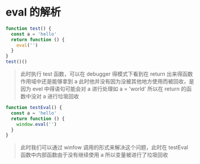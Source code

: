 # eval 的解析

```js
function test() {
  const a = 'hello'
  return function () {
    eval('')
  }
}
test()()
```

> 此时执行 test 函数，可以在 debugger 得模式下看到在 return 出来得函数作用域中还是能够拿到 a
> 此时他并没有因为没被其他地方使用而被回收，是因为 evel 中得语句可能会对 a 进行处理如 a = 'world'
> 所以在 return 的函数中没对 a 进行垃圾回收

```js
function testEval() {
  const a = 'hello'
  return function () {
    window.eval('')
  }
}
```

> 此时我们可以通过 winfow 调用的形式来解决这个问题，此时在 testEval 函数中内部函数由于没有继续使用 a 所以变量被进行了垃圾回收

